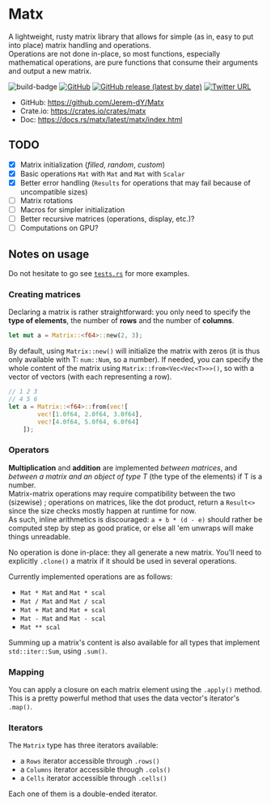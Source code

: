# Matx

A lightweight, rusty matrix library that allows for simple (as in, easy to put into place) matrix handling and operations.  
Operations are not done in-place, so most functions, especially mathematical operations, are pure functions that consume their arguments and output a new matrix.

![build-badge](https://img.shields.io/github/actions/workflow/status/Jerem-dY/Matx/rust.yml)
[![GitHub](https://img.shields.io/github/license/Jerem-dY/matx)](https://github.com/Jerem-dY/Matx/blob/main/LICENSE)
[![GitHub release (latest by date)](https://img.shields.io/github/v/release/Jerem-dY/matx?include_prereleases)](https://github.com/Jerem-dY/Matx/releases)
[![Twitter URL](https://img.shields.io/twitter/url?style=social&url=https%3A%2F%2Ftwitter.com%2FJB09SI)](https://twitter.com/JB09SI)


- GitHub:   https://github.com/Jerem-dY/Matx
- Crate.io: https://crates.io/crates/matx
- Doc:      https://docs.rs/matx/latest/matx/index.html

## TODO
- [x] Matrix initialization (*filled*, *random*, *custom*)
- [x] Basic operations `Mat` with `Mat` and `Mat` with `Scalar`
- [x] Better error handling (`Results` for operations that may fail because of uncompatible sizes)
- [ ] Matrix rotations
- [ ] Macros for simpler initialization
- [ ] Better recursive matrices (operations, display, etc.)?
- [ ] Computations on GPU?

## Notes on usage

Do not hesitate to go see [`tests.rs`](https://github.com/Jerem-dY/Matx/blob/main/src/tests.rs) for more examples.

### Creating matrices
Declaring a matrix is rather straightforward: you only need to specify the **type of elements**, the number of **rows** and the number of **columns**.

```rust
let mut a = Matrix::<f64>::new(2, 3);
```
  
By default, using `Matrix::new()` will initialize the matrix with zeros (it is thus only available with T: `num::Num`, so a number). If needed, you can specify the whole content of the matrix using `Matrix::from<Vec<Vec<T>>>()`, so with a vector of vectors (with each representing a row).
```rust
// 1 2 3
// 4 5 6
let a = Matrix::<f64>::from(vec![
        vec![1.0f64, 2.0f64, 3.0f64],
        vec![4.0f64, 5.0f64, 6.0f64]
    ]);
```

### Operators
**Multiplication** and **addition** are implemented _between matrices_, and _between a matrix and an object of type T_ (the type of the elements) if T is a number.  
Matrix-matrix operations may require compatibility between the two (sizewise) ; operations on matrices, like the dot product, return a `Result<>` since the size checks mostly happen at runtime for now.  
As such, inline arithmetics is discouraged: `a + b * (d - e)` should rather be computed step by step as good pratice, or else all 'em unwraps will make things unreadable.

No operation is done in-place: they all generate a new matrix. You'll need to explicitly `.clone()` a matrix if it should be used in several operations.

Currently implemented operations are as follows:
- `Mat * Mat` and `Mat * scal`
- `Mat / Mat` and `Mat / scal`
- `Mat + Mat` and `Mat + scal`
- `Mat - Mat` and `Mat - scal`
- `Mat ** scal`

Summing up a matrix's content is also available for all types that implement `std::iter::Sum`, using `.sum()`.

### Mapping
You can apply a closure on each matrix element using the `.apply()` method. This is a pretty powerful method that uses the data vector's iterator's `.map()`.

### Iterators

The `Matrix` type has three iterators available:
- a `Rows` iterator accessible through `.rows()`
- a `Columns` iterator accessible through `.cols()`
- a `Cells` iterator accessible through `.cells()`

Each one of them is a double-ended iterator.